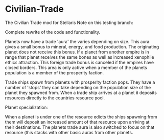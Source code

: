 # Civilian-Trade
The Civilian Trade mod for Stellaris
Note on this testing branch:

Complete rewrite of the code and functionality. 

Planets now have a trade 'aura' the varies depending on size. This aura gives a small bonus to mineral, energy, and food production. The originating planet does not receive this bonus. 
If a planet from another empire is in range that planet receives the same bones as well as increased xenophile ethics attraction. 
This foreign trade bonus is canceled if the empires have closed borders. 
This area is only active when a member of the planets population is a member of the prosperity faction. 

Trade ships spawn from planets with prosperity faction pops. They have a number of 'stops' they can take depending on the population size of the planet they spawned from. 
When a trade ship arrives at a planet it deposits resources directly to the countries resource pool. 

Planet specialization:

When a planet is under one of the resource edicts the ships spawning from them will deposit an increased amount of that resource upon arriving at their destinations. The planets trade aura is also switched to focus on that resource (this stacks with other basic auras from other planets. 
